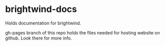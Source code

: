 # brightwind-docs
Holds documentation for brightwind.

gh-pages branch of this repo holds the files needed for hosting website on github. Look there for more info.
